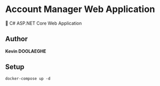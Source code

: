 # Account Manager Web Application

:triangular_flag_on_post: C# ASP.NET Core Web Application

## Author

**Kevin DOOLAEGHE**

## Setup

```
docker-compose up -d
```
